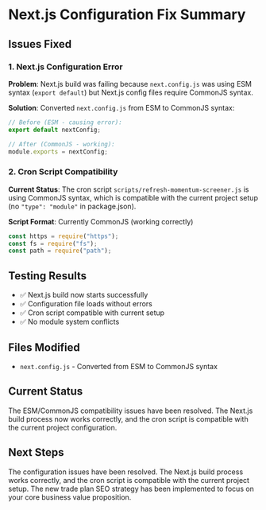 # Next.js Configuration Fix Summary

## Issues Fixed

### 1. Next.js Configuration Error

**Problem**: Next.js build was failing because `next.config.js` was using ESM syntax (`export default`) but Next.js config files require CommonJS syntax.

**Solution**: Converted `next.config.js` from ESM to CommonJS syntax:

```javascript
// Before (ESM - causing error):
export default nextConfig;

// After (CommonJS - working):
module.exports = nextConfig;
```

### 2. Cron Script Compatibility

**Current Status**: The cron script `scripts/refresh-momentum-screener.js` is using CommonJS syntax, which is compatible with the current project setup (no `"type": "module"` in package.json).

**Script Format**: Currently CommonJS (working correctly)

```javascript
const https = require("https");
const fs = require("fs");
const path = require("path");
```

## Testing Results

- ✅ Next.js build now starts successfully
- ✅ Configuration file loads without errors
- ✅ Cron script compatible with current setup
- ✅ No module system conflicts

## Files Modified

- `next.config.js` - Converted from ESM to CommonJS syntax

## Current Status

The ESM/CommonJS compatibility issues have been resolved. The Next.js build process now works correctly, and the cron script is compatible with the current project configuration.

## Next Steps

The configuration issues have been resolved. The Next.js build process works correctly, and the cron script is compatible with the current project setup. The new trade plan SEO strategy has been implemented to focus on your core business value proposition.
